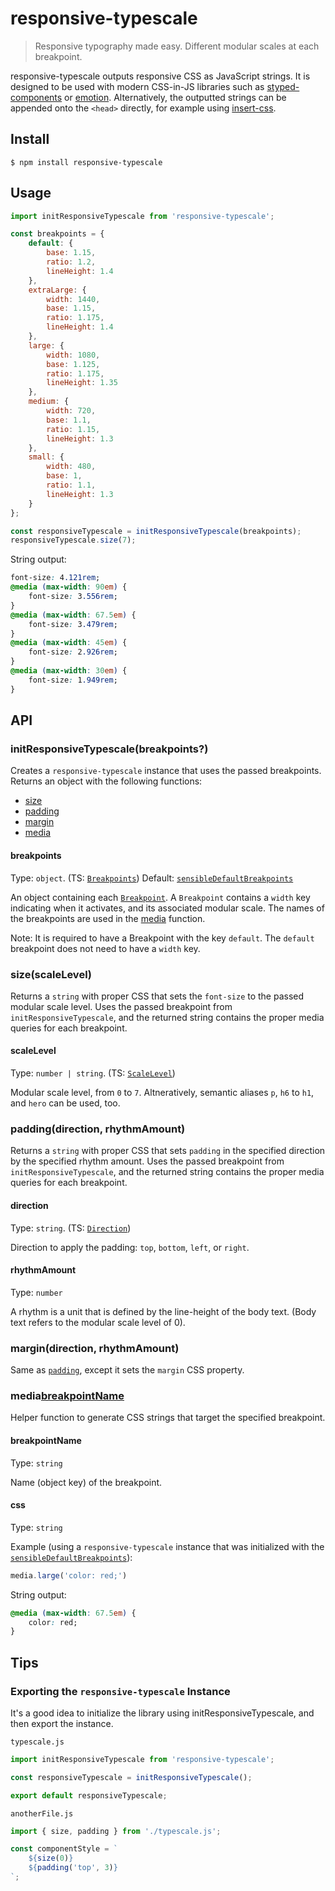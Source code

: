 # responsive-typescale

> Responsive typography made easy. Different modular scales at each breakpoint.

responsive-typescale outputs responsive CSS as JavaScript strings. It is designed to be used with modern CSS-in-JS libraries such as [styped-components](https://github.com/styled-components/styled-components) or [emotion](https://github.com/emotion-js/emotion). Alternatively, the outputted strings can be appended onto the `<head>` directly, for example using [insert-css](https://github.com/substack/insert-css).

## Install

```
$ npm install responsive-typescale
```

## Usage

```js
import initResponsiveTypescale from 'responsive-typescale';

const breakpoints = {
    default: {
        base: 1.15,
        ratio: 1.2,
        lineHeight: 1.4
    },
    extraLarge: {
        width: 1440,
        base: 1.15,
        ratio: 1.175,
        lineHeight: 1.4
    },
    large: {
        width: 1080,
        base: 1.125,
        ratio: 1.175,
        lineHeight: 1.35
    },
    medium: {
        width: 720,
        base: 1.1,
        ratio: 1.15,
        lineHeight: 1.3
    },
    small: {
        width: 480,
        base: 1,
        ratio: 1.1,
        lineHeight: 1.3
    }
};

const responsiveTypescale = initResponsiveTypescale(breakpoints);
responsiveTypescale.size(7);
```

String output:

```css
font-size: 4.121rem;
@media (max-width: 90em) {
    font-size: 3.556rem;
}
@media (max-width: 67.5em) {
    font-size: 3.479rem;
}
@media (max-width: 45em) {
    font-size: 2.926rem;
}
@media (max-width: 30em) {
    font-size: 1.949rem;
}
```

## API

### initResponsiveTypescale(breakpoints?)

Creates a `responsive-typescale` instance that uses the passed breakpoints. Returns an object with the following functions:

* [size](#size)
* [padding](#padding)
* [margin](#margin)
* [media](#media)

#### breakpoints

Type: `object`. (TS: [`Breakpoints`](src/lib/breakpoints.ts#L7))
Default: [`sensibleDefaultBreakpoints`](src/lib/breakpoints.ts#L12)

An object containing each [`Breakpoint`](src/lib/breakpoints.ts#L1). A `Breakpoint` contains a `width` key indicating when it activates, and its associated modular scale. The names of the breakpoints are used in the [media](#media) function.

Note: It is required to have a Breakpoint with the key `default`. The `default` breakpoint does not need to have a `width` key.

### size(scaleLevel)

Returns a `string` with proper CSS that sets the `font-size` to the passed modular scale level. Uses the passed breakpoint from `initResponsiveTypescale`, and the returned string contains the proper media queries for each breakpoint.

#### scaleLevel

Type: `number | string`. (TS: [`ScaleLevel`](src/lib/typescale.ts#L4))

Modular scale level, from `0` to `7`. Altneratively, semantic aliases `p`, `h6` to `h1`, and `hero` can be used, too.

### padding(direction, rhythmAmount)

Returns a `string` with proper CSS that sets `padding` in the specified direction by the specified rhythm amount.  Uses the passed breakpoint from `initResponsiveTypescale`, and the returned string contains the proper media queries for each breakpoint.

#### direction

Type: `string`. (TS: [`Direction`](src/lib/spacing.ts#L4))

Direction to apply the padding: `top`, `bottom`, `left`, or `right`.

#### rhythmAmount

Type: `number`

A rhythm is a unit that is defined by the line-height of the body text. (Body text refers to the modular scale level of 0).

### margin(direction, rhythmAmount)

Same as [`padding`](#padding), except it sets the `margin` CSS property.

### media[breakpointName](css)

Helper function to generate CSS strings that target the specified breakpoint.

#### breakpointName

Type: `string`

Name (object key) of the breakpoint.

#### css

Type: `string`

Example (using a `responsive-typescale` instance that was initialized with the [`sensibleDefaultBreakpoints`](src/lib/breakpoints.ts#L12)):

```js
media.large('color: red;')
```

String output:

```css
@media (max-width: 67.5em) {
    color: red;
}
```

## Tips

### Exporting the `responsive-typescale` Instance

It's a good idea to initialize the library using initResponsiveTypescale, and then export the instance.

`typescale.js`

```js
import initResponsiveTypescale from 'responsive-typescale';

const responsiveTypescale = initResponsiveTypescale();

export default responsiveTypescale;
```

`anotherFile.js`

```js
import { size, padding } from './typescale.js';

const componentStyle = `
    ${size(0)}
    ${padding('top', 3)}
`;
```
